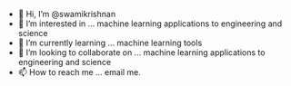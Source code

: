 - 👋 Hi, I’m @swamikrishnan
- 👀 I’m interested in ... machine learning applications to engineering and science
- 🌱 I’m currently learning ... machine learning tools
- 💞️ I’m looking to collaborate on ... machine learning applications to engineering and science
- 📫 How to reach me ... email me.

<!---
swamikrishnan/swamikrishnan is a ✨ special ✨ repository because its `README.md` (this file) appears on your GitHub profile.
You can click the Preview link to take a look at your changes.
--->
